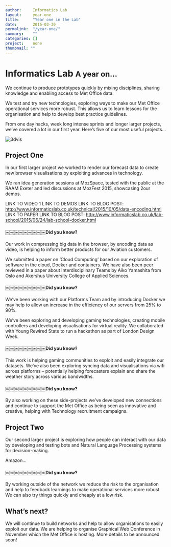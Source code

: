 ```yaml
---
author:     Informatics Lab
layout:     year-one
title:      "Year one in the Lab"
date:       2016-03-30
permalink:  "/year-one/"
summary:    ""
categories: []
project:    none
thumbnail: ""
---
```


# Informatics Lab <small>A year on...</small>

We continue to produce prototypes quickly by mixing disciplines, sharing knowledge and enabling access to Met Office data.

We test and try new technologies, exploring ways to make our Met Office operational services more robust. This allows us to learn lessons for the organisation and help to develop best practice guidelines.

From one day hacks, week long intense sprints and longer larger projects, we’ve covered a lot in our first year. Here’s five of our most useful projects...

![3dvis](https://s3-eu-west-1.amazonaws.com/informatics-webimages/articles/2016-03-30-year-one/CB5A1144.jpg)

## Project One
In our first larger project we worked to render our forecast data to create new browser visualisations by exploiting advances in technology.

We ran idea generation sessions at MozSpace, tested with the public at the RAAM Exeter and led discussions at MozFest 2015, showcasing 2our demos.

LINK TO VIDEO 1 LINK TO DEMOS
LINK TO BLOG POST: http://www.informaticslab.co.uk/technical/2015/10/05/data-encoding.html
LINK TO PAPER
LINK TO BLOG POST: http://www.informaticslab.co.uk/lab-school/2015/06/24/lab-school-docker.html

#### ￼￼￼￼￼￼￼￼￼Did you know?
Our work in compressing big data in the browser, by encoding data as video, is helping to inform better products for our Aviation customers.

We submitted a paper on ‘Cloud Computing’ based on our exploration of software in the cloud, Docker and containers. We have also been peer reviewed in a paper about Interdisciplinary Teams by Aiko Yamashita from Oslo and Akershus University College of Applied Sciences.

#### ￼￼￼￼￼￼￼￼￼Did you know?
We’ve been working with our Platforms Team and by introducing Docker we may help to allow an increase in the efficiency of our servers from 25% to 90%.

We’ve been exploring and developing gaming technologies, creating mobile controllers and developing visualisations for virtual reality. We collaborated with Young Rewired State to run a hackathon as part of London Design Week.

#### ￼￼￼￼￼￼￼￼￼Did you know?
This work is helping gaming communities to exploit and easily integrate our datasets. We’ve also been exploring syncing data and visualisations via wifi across platforms – potentially helping forecasters explain and share the weather story across various bandwidths.

#### ￼￼￼￼￼￼￼￼￼Did you know?
By also working on these side-projects we’ve developed new connections and continue to support the Met Office as being seen as innovative and creative, helping with Technology recruitment campaigns.

## Project Two
Our second larger project is exploring how people can interact with our data by developing and testing bots and Natural Language Processing systems for decision-making.

Amazon...

#### ￼￼￼￼￼￼￼￼￼Did you know?
By working outside of the network we reduce the risk to the organisation and help to feedback learnings to make operational services more robust We can also try things quickly and cheaply at a low risk.

## What’s next?
We will continue to build networks and help to allow organisations to easily exploit our data.
We are helping to organise Graphical Web Conference in November which the Met Office is hosting. More details to be announced soon!
